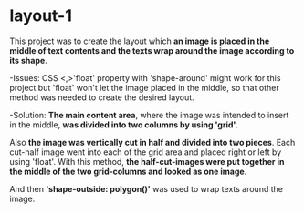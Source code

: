 # layout-1

This project was to create the layout which **an image is placed in the middle of text contents and the texts wrap around the image according to its shape**.

-Issues:
CSS <,>'float' property with 'shape-around' might work for this project but 'float' won't let the image placed in the middle, so that other method was needed to create the desired layout.

-Solution:
**The main content area**, where the image was intended to insert in the middle, **was divided into two columns by using 'grid'**.

 Also **the image was vertically cut in half and divided into two pieces**. Each cut-half image went into each of the grid area and placed right or left by using 'float'. With this method, **the half-cut-images were put together in the middle of the two grid-columns and looked as one image**.

 And then **'shape-outside: polygon()'** was used to wrap texts around the image. 

 




